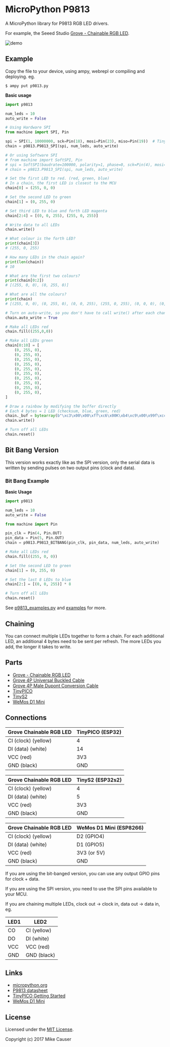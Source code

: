 # MicroPython P9813

A MicroPython library for P9813 RGB LED drivers.

For example, the Seeed Studio [Grove - Chainable RGB LED](https://wiki.seeedstudio.com/Grove-Chainable_RGB_LED/).

![demo](docs/demo.jpg)

## Example

Copy the file to your device, using ampy, webrepl or compiling and deploying. eg.

```
$ ampy put p9813.py
```

**Basic usage**

```python
import p9813

num_leds = 10
auto_write = False

# Using Hardware SPI
from machine import SPI, Pin

spi = SPI(1, 10000000, sck=Pin(18), mosi=Pin(23), miso=Pin(19))  # TinyPICO
chain = p9813.P9813_SPI(spi, num_leds, auto_write)

# Or using Software SPI
# from machine import SoftSPI, Pin
# spi = SoftSPI(baudrate=100000, polarity=1, phase=0, sck=Pin(4), mosi=Pin(5), miso=Pin(6))  # TinyS2
# chain = p9813.P9813_SPI(spi, num_leds, auto_write)

# Set the first LED to red. (red, green, blue)
# In a chain, the first LED is closest to the MCU
chain[0] = (255, 0, 0)

# Set the second LED to green
chain[1] = (0, 255, 0)

# Set third LED to blue and forth LED magenta
chain[2:4] = [(0, 0, 255), (255, 0, 255)]

# Write data to all LEDs
chain.write()

# What colour is the forth LED?
print(chain[3])
# (255, 0, 255)

# How many LEDs in the chain again?
print(len(chain))
# 10

# What are the first two colours?
print(chain[0:2])
# [(255, 0, 0), (0, 255, 0)]

# What are all the colours?
print(chain)
# [(255, 0, 0), (0, 255, 0), (0, 0, 255), (255, 0, 255), (0, 0, 0), (0, 0, 0), (0, 0, 0), (0, 0, 0), (0, 0, 0), (0, 0, 0)]

# Turn on auto-write, so you don't have to call write() after each change
chain.auto_write = True

# Make all LEDs red
chain.fill((255,0,0))

# Make all LEDs green
chain[0:10] = [
    (0, 255, 0),
    (0, 255, 0),
    (0, 255, 0),
    (0, 255, 0),
    (0, 255, 0),
    (0, 255, 0),
    (0, 255, 0),
    (0, 255, 0),
    (0, 255, 0),
    (0, 255, 0),
]

# Draw a rainbow by modifying the buffer directly
# Each 4 bytes = 1 LED (checksum, blue, green, red)
chain._buf = bytearray(b"\xc3\x00\x00\xff\xc6\x00K\xb4\xc9\x00\x99f\xcc\x00\xe4\x1b\xcc3\xcc\x00\xe4\x81~\x00\xf0\xcc3\x00\xf0\xe4\x00\x1b\xe1\x99\x00f\xd2K\x00\xb4")
chain.write()

# Turn off all LEDs
chain.reset()
```


## Bit Bang Version

This version works exactly like as the SPI version, only the serial data
is written by sending pulses on two output pins (clock and data).

### Bit Bang Example

**Basic Usage**

```python
import p9813

num_leds = 10
auto_write = False

from machine import Pin

pin_clk = Pin(4, Pin.OUT)
pin_data = Pin(5, Pin.OUT)
chain = p9813.P9813_BITBANG(pin_clk, pin_data, num_leds, auto_write)

# Make all LEDs red
chain.fill((255, 0, 0))

# Set the second LED to green
chain[1] = (0, 255, 0)

# Set the last 8 LEDs to blue
chain[2:] = [(0, 0, 255)] * 8

# Turn off all LEDs
chain.reset()
```

See [p9813_examples.py](p9813_examples.py) and [examples](examples/) for more.
## Chaining

You can connect multiple LEDs together to form a chain.
For each additional LED, an additional 4 bytes need to be sent per refresh.
The more LEDs you add, the longer it takes to write.


## Parts

* [Grove - Chainable RGB LED](https://www.seeedstudio.com/Grove-Chainable-RGB-LED.html)
* [Grove 4P Universal Buckled Cable](https://www.seeedstudio.com/Grove-Universal-4-Pin-Buckled-20cm-Cable-5-PCs-pack.html)
* [Grove 4P Male Dupont Conversion Cable](https://www.seeedstudio.com/Grove-4-pin-Male-Jumper-to-Grove-4-pin-Conversion-Cable-5-PCs-per-Pack.html)
* [TinyPICO](https://www.tinypico.com/)
* [TinyS2](https://unexpectedmaker.com/tinys2)
* [WeMos D1 Mini](https://www.aliexpress.com/item/32529101036.html)


## Connections

Grove Chainable RGB LED | TinyPICO (ESP32)
----------------------- | ----------------
CI (clock) (yellow)     | 4
DI (data) (white)       | 14
VCC (red)               | 3V3
GND (black)             | GND

Grove Chainable RGB LED | TinyS2 (ESP32s2)
----------------------- | ----------------
CI (clock) (yellow)     | 4
DI (data) (white)       | 5
VCC (red)               | 3V3
GND (black)             | GND

Grove Chainable RGB LED | WeMos D1 Mini (ESP8266)
----------------------- | -----------------------
CI (clock) (yellow)     | D2 (GPIO4)
DI (data) (white)       | D1 (GPIO5)
VCC (red)               | 3V3 (or 5V)
GND (black)             | GND

If you are using the bit-banged version, you can use any output GPIO pins for clock + data.

If you are using the SPI version, you need to use the SPI pins available to your MCU.

If you are chaining multiple LEDs, clock out -> clock in, data out -> data in, eg.

LED1 | LED2
---- | ----
CO   | CI (yellow)
DO   | DI (white)
VCC  | VCC (red)
GND  | GND (black)


## Links

* [micropython.org](http://micropython.org)
* [P9813 datasheet](docs/P9813_datasheet.pdf)
* [TinyPICO Getting Started](https://www.tinypico.com/gettingstarted)
* [WeMos D1 Mini](https://wiki.wemos.cc/products:d1:d1_mini)


## License

Licensed under the [MIT License](http://opensource.org/licenses/MIT).

Copyright (c) 2017 Mike Causer

